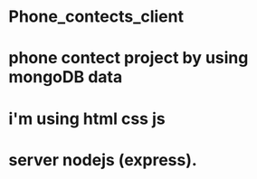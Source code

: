 # Phone_contects_client
# phone contect project by using mongoDB data 
# i'm using html css js 
# server nodejs (express).
